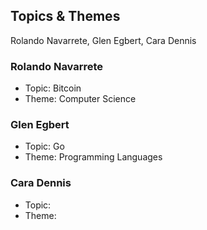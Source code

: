 ## Topics & Themes

Rolando Navarrete, Glen Egbert, Cara Dennis

### Rolando Navarrete

* Topic: Bitcoin 
* Theme: Computer Science

### Glen Egbert

* Topic: Go
* Theme: Programming Languages

### Cara Dennis

* Topic:
* Theme:
